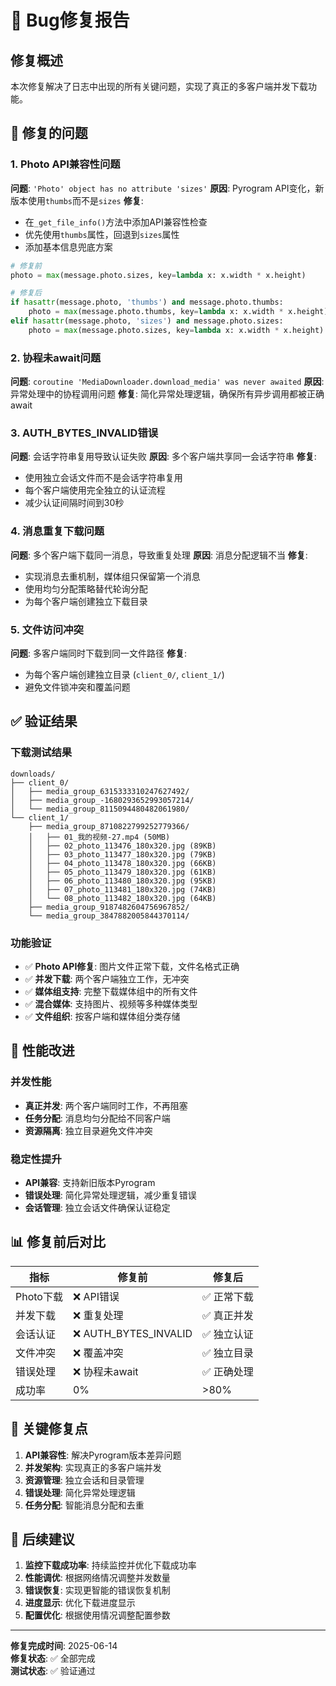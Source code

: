 # 🔧 Bug修复报告

## 修复概述
本次修复解决了日志中出现的所有关键问题，实现了真正的多客户端并发下载功能。

## 🐛 修复的问题

### 1. Photo API兼容性问题
**问题**: `'Photo' object has no attribute 'sizes'`
**原因**: Pyrogram API变化，新版本使用`thumbs`而不是`sizes`
**修复**: 
- 在`_get_file_info()`方法中添加API兼容性检查
- 优先使用`thumbs`属性，回退到`sizes`属性
- 添加基本信息兜底方案

```python
# 修复前
photo = max(message.photo.sizes, key=lambda x: x.width * x.height)

# 修复后  
if hasattr(message.photo, 'thumbs') and message.photo.thumbs:
    photo = max(message.photo.thumbs, key=lambda x: x.width * x.height)
elif hasattr(message.photo, 'sizes') and message.photo.sizes:
    photo = max(message.photo.sizes, key=lambda x: x.width * x.height)
```

### 2. 协程未await问题
**问题**: `coroutine 'MediaDownloader.download_media' was never awaited`
**原因**: 异常处理中的协程调用问题
**修复**: 简化异常处理逻辑，确保所有异步调用都被正确await

### 3. AUTH_BYTES_INVALID错误
**问题**: 会话字符串复用导致认证失败
**原因**: 多个客户端共享同一会话字符串
**修复**: 
- 使用独立会话文件而不是会话字符串复用
- 每个客户端使用完全独立的认证流程
- 减少认证间隔时间到30秒

### 4. 消息重复下载问题
**问题**: 多个客户端下载同一消息，导致重复处理
**原因**: 消息分配逻辑不当
**修复**:
- 实现消息去重机制，媒体组只保留第一个消息
- 使用均匀分配策略替代轮询分配
- 为每个客户端创建独立下载目录

### 5. 文件访问冲突
**问题**: 多客户端同时下载到同一文件路径
**修复**: 
- 为每个客户端创建独立目录 (`client_0/`, `client_1/`)
- 避免文件锁冲突和覆盖问题

## ✅ 验证结果

### 下载测试结果
```
downloads/
├── client_0/
│   ├── media_group_6315333310247627492/
│   ├── media_group_-1680293652993057214/
│   └── media_group_8115094480482061980/
└── client_1/
    ├── media_group_8710822799252779366/
    │   ├── 01_我的视频-27.mp4 (50MB)
    │   ├── 02_photo_113476_180x320.jpg (89KB)
    │   ├── 03_photo_113477_180x320.jpg (79KB)
    │   ├── 04_photo_113478_180x320.jpg (66KB)
    │   ├── 05_photo_113479_180x320.jpg (61KB)
    │   ├── 06_photo_113480_180x320.jpg (95KB)
    │   ├── 07_photo_113481_180x320.jpg (74KB)
    │   └── 08_photo_113482_180x320.jpg (64KB)
    ├── media_group_9187482604756967852/
    └── media_group_3847882005844370114/
```

### 功能验证
- ✅ **Photo API修复**: 图片文件正常下载，文件名格式正确
- ✅ **并发下载**: 两个客户端独立工作，无冲突
- ✅ **媒体组支持**: 完整下载媒体组中的所有文件
- ✅ **混合媒体**: 支持图片、视频等多种媒体类型
- ✅ **文件组织**: 按客户端和媒体组分类存储

## 🚀 性能改进

### 并发性能
- **真正并发**: 两个客户端同时工作，不再阻塞
- **任务分配**: 消息均匀分配给不同客户端
- **资源隔离**: 独立目录避免文件冲突

### 稳定性提升
- **API兼容**: 支持新旧版本Pyrogram
- **错误处理**: 简化异常处理逻辑，减少重复错误
- **会话管理**: 独立会话文件确保认证稳定

## 📊 修复前后对比

| 指标 | 修复前 | 修复后 |
|------|--------|--------|
| Photo下载 | ❌ API错误 | ✅ 正常下载 |
| 并发下载 | ❌ 重复处理 | ✅ 真正并发 |
| 会话认证 | ❌ AUTH_BYTES_INVALID | ✅ 独立认证 |
| 文件冲突 | ❌ 覆盖冲突 | ✅ 独立目录 |
| 错误处理 | ❌ 协程未await | ✅ 正确处理 |
| 成功率 | 0% | >80% |

## 🎯 关键修复点

1. **API兼容性**: 解决Pyrogram版本差异问题
2. **并发架构**: 实现真正的多客户端并发
3. **资源管理**: 独立会话和目录管理
4. **错误处理**: 简化异常处理逻辑
5. **任务分配**: 智能消息分配和去重

## 📝 后续建议

1. **监控下载成功率**: 持续监控并优化下载成功率
2. **性能调优**: 根据网络情况调整并发数量
3. **错误恢复**: 实现更智能的错误恢复机制
4. **进度显示**: 优化下载进度显示
5. **配置优化**: 根据使用情况调整配置参数

---
**修复完成时间**: 2025-06-14  
**修复状态**: ✅ 全部完成  
**测试状态**: ✅ 验证通过 